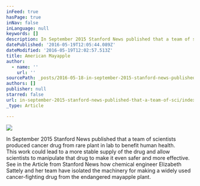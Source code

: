 ```yaml
---
inFeed: true
hasPage: true
inNav: false
inLanguage: null
keywords: []
description: In September 2015 Stanford News published that a team of scientists produced cancer drug from rare plant in lab to benefit human health. This work could lead to a more stable supply of the drug and allow scientists to manipulate that drug to make it even safer and more effective. See in the Article from Stanford News how chemical engineer Elizabeth Sattely and her team have isolated the machinery for making a widely used cancer-fighting drug from the endangered mayapple plant.
datePublished: '2016-05-19T12:05:44.089Z'
dateModified: '2016-05-19T12:02:57.513Z'
title: American Mayapple
author:
  - name: ''
    url: ''
sourcePath: _posts/2016-05-18-in-september-2015-stanford-news-published-that-a-team-of-sci.md
authors: []
publisher: null
starred: false
url: in-september-2015-stanford-news-published-that-a-team-of-sci/index.html
_type: Article

---
```

![](https://the-grid-user-content.s3-us-west-2.amazonaws.com/00019cfe-6f9c-44ff-925a-a76467f4ef92.jpg)

In September 2015 Stanford News published that a team of scientists produced cancer drug from rare plant in lab to benefit human health.  
This work could lead to a more stable supply of the drug and allow scientists to manipulate that drug to make it even safer and more effective.  
See in the Article from Stanford News how chemical engineer Elizabeth Sattely and her team have isolated the machinery for making a widely used cancer-fighting drug from the endangered mayapple plant.
